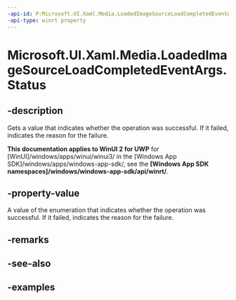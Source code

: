 ```yaml
---
-api-id: P:Microsoft.UI.Xaml.Media.LoadedImageSourceLoadCompletedEventArgs.Status
-api-type: winrt property
---
```


<!-- Property syntax.
public LoadedImageSourceLoadStatus Status { get; }
-->

# Microsoft.UI.Xaml.Media.LoadedImageSourceLoadCompletedEventArgs.Status

## -description
Gets a value that indicates whether the operation was successful. If it failed, indicates the reason for the failure.

**This documentation applies to WinUI 2 for UWP** for [WinUI]/windows/apps/winui/winui3/ in the [Windows App SDK]/windows/apps/windows-app-sdk/, see the **[Windows App SDK namespaces]/windows/windows-app-sdk/api/winrt/**.

## -property-value
A value of the enumeration that indicates whether the operation was successful. If it failed, indicates the reason for the failure.

## -remarks

## -see-also

## -examples

